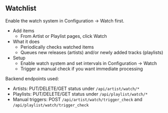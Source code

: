 ## Watchlist

Enable the watch system in Configuration → Watch first.

- Add items
  - From Artist or Playlist pages, click Watch
- What it does
  - Periodically checks watched items
  - Queues new releases (artists) and/or newly added tracks (playlists)
- Setup
  - Enable watch system and set intervals in Configuration → Watch
  - Trigger a manual check if you want immediate processing

Backend endpoints used:
- Artists: PUT/DELETE/GET status under `/api/artist/watch/*`
- Playlists: PUT/DELETE/GET status under `/api/playlist/watch/*`
- Manual triggers: POST `/api/artist/watch/trigger_check` and `/api/playlist/watch/trigger_check`